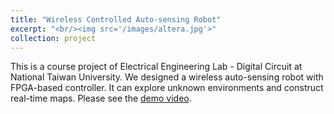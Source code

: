 ```yaml
---
title: "Wireless Controlled Auto-sensing Robot"
excerpt: "<br/><img src='/images/altera.jpg'>"
collection: project
---
```


This is a course project of Electrical Engineering Lab - Digital Circuit at National Taiwan University. We designed a wireless auto-sensing robot with FPGA-based controller. It can explore unknown environments and construct real-time maps. Please see the [demo video](https://www.youtube.com/watch?v=2cLKUaGpkVY&feature=youtu.be). 

